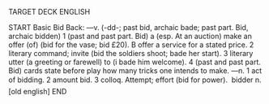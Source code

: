 TARGET DECK
ENGLISH

START
Basic
Bid
Back: —v. (-dd-; past bid, archaic bade; past part. Bid, archaic bidden) 1 (past and past part. Bid) a (esp. At an auction) make an offer (of) (bid for the vase; bid £20). B offer a service for a stated price. 2 literary command; invite (bid the soldiers shoot; bade her start). 3 literary utter (a greeting or farewell) to (i bade him welcome). 4 (past and past part. Bid) cards state before play how many tricks one intends to make. —n. 1 act of bidding. 2 amount bid. 3 colloq. Attempt; effort (bid for power).  bidder n. [old english]
END
